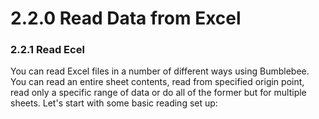 # 2.2.0 Read Data from Excel

### 2.2.1 Read Ecel

You can read Excel files in a number of different ways using Bumblebee. You can read an entire sheet contents, read from specified origin point, read only a specific range of data or do all of the former but for multiple sheets. Let's start with some basic reading set up: 

